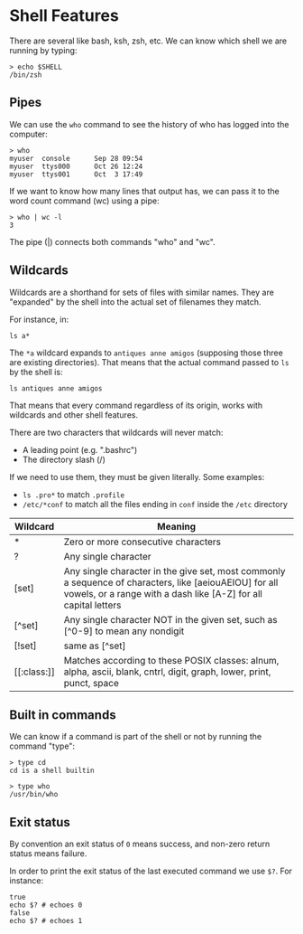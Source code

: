 # Shell Features

There are several like bash, ksh, zsh, etc. We can know which shell we are running by typing:

```
> echo $SHELL
/bin/zsh
```

## Pipes

We can use the `who` command to see the history of who has logged into the computer:

```
> who
myuser  console      Sep 28 09:54
myuser  ttys000      Oct 26 12:24
myuser  ttys001      Oct  3 17:49
```

If we want to know how many lines that output has, we can pass it to the word count command (wc) using a pipe:

```
> who | wc -l
3
```

The pipe (|) connects both commands "who" and "wc".

## Wildcards

Wildcards are a shorthand for sets of files with similar names. They are "expanded" by the shell into the actual set of filenames  they match.

For instance, in:

```
ls a*
```

The `*a` wildcard expands to `antiques anne amigos` (supposing those three are existing directories). That means that the actual command passed to `ls` by the shell is:

```
ls antiques anne amigos
```

That means that every command regardless of its origin, works with wildcards and other shell features.

There are two characters that wildcards will never match:
- A leading point (e.g. ".bashrc")
- The directory slash (/)

If we need to use them, they must be given literally. Some examples:

- `ls .pro*` to match `.profile`
- `/etc/*conf` to match all the files ending in `conf` inside the `/etc` directory

|   Wildcard   |      Meaning      |
|--------------|-------------------|
|      *       | Zero or more consecutive characters |
|      ?       | Any single character |
|    [set]     | Any single character in the give set, most commonly a sequence of characters, like [aeiouAEIOU] for all vowels, or a range with a dash like [A-Z] for all capital letters |
|    [^set]    | Any single character NOT in the given set, such as [^0-9] to mean any nondigit |
|    [!set]    | same as [^set] |
| [[:class:]]  | Matches according to these POSIX classes: alnum, alpha, ascii, blank, cntrl, digit, graph, lower, print, punct, space |

## Built in commands

We can know if a command is part of the shell or not by running the command "type":

```
> type cd
cd is a shell builtin

> type who
/usr/bin/who
```

## Exit status

By convention an exit status of `0` means success, and non-zero return status means failure.

In order to print the exit status of the last executed command we use `$?`. For instance:

```
true
echo $? # echoes 0
false
echo $? # echoes 1
```
